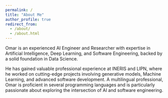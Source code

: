 ```yaml
---
permalink: /
title: "About Me"
author_profile: true
redirect_from: 
  - /about/
  - /about.html
---
```


Omar is an experienced AI Engineer and Researcher with expertise in Artificial Intelligence, Deep Learning, and Software Engineering, backed by a solid foundation in Data Science.

He has gained valuable professional experience at INERIS and LIPN, where he worked on cutting-edge projects involving generative models, Machine Learning, and advanced software development. A multilingual professional, Omar is proficient in several programming languages and is particularly passionate about exploring the intersection of AI and software engineering.

